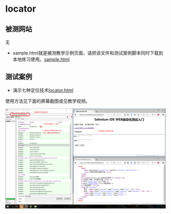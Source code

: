 # locator

## 被测网站
 无
- sample.html就是被测教学示例页面，请把该文件和测试案例脚本同时下载到本地练习使用。[sample.html](sample.html)

## 测试案例
* 演示七种定位技术[locator.html](locator.html)

使用方法见下面的屏幕截图或见教学视频。

![使用方法](manual.png)

